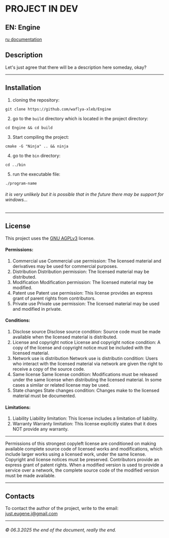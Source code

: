 # PROJECT IN DEV
## EN: Engine
[ru documentation](https://github.com/waflya-xleb/Engine/blob/master/RU-README.md)
## Description
Let's just agree that there will be a description here someday, okay?
___
## Installation
1. cloning the repository:
~~~
git clone https://github.com/waflya-xleb/Engine
~~~
2. go to the `build` directory which is located in the project directory:
~~~
cd Engine && cd build
~~~
3. Start compiling the project:
~~~
cmake -G "Ninja" .. && ninja
~~~
4. go to the `bin` directory:
~~~
cd ../bin
~~~
5. run the executable file:
~~~
./program-name
~~~
###### it is very unlikely but it is possible that in the future there may be support for windows...
___
## License
This project uses the [GNU AGPLv3](https://github.com/waflya-xleb/Engine/blob/master/LICENSE.txt) license.
#### Permissions:
1. Commercial use
Commercial use permission: The licensed material and derivatives may be used for commercial purposes.
2. Distribution
Distribution permission: The licensed material may be distributed.
3. Modification
Modification permission: The licensed material may be modified.
4. Patent use
Patent use permission: This license provides an express grant of parent rights from contributors.
5. Private use
Private use permission: The licensed material may be used and modified in private.
#### Conditions:
1. Disclose source
Disclose source condition: Source code must be made available when the licensed material is distributed.
2. License and copyright notice
License and copyright notice condition: A copy of the license and copyright notice must be included with the licensed material.
3. Network use is distribution
Network use is distributin condition: Users who interact with the licensed material via network are given the right to receive a copy of the source code.
4. Same license
Same license condition: Modifications must be released under the same license when distributing the licensed material. In some cases a similar or related license may be used.
5. State changes
State changes condition: Changes make to the licensed material must be documented.
#### Limitations:
1. Liability
Liability limitation: This license includes a limitation of liability.
2. Warranty
Warranty limitation: This license explicitly states that it does NOT provide any warranty.
___
Permissions of this strongest copyleft license are conditioned on making available complete source code of licensed works and modifications, which include larger works using a licensed work, under the same license. Copyright and license notices must be preserved. Contributors provide an express grant of patent rights. When a modified version is used to provide a service over a network, the complete source code of the modified version must be made available.
___
## Contacts
To contact the author of the project, write to the email: just.eugene.j@gmail.com
___
###### © 06.3.2025 the end of the document, really the end.
